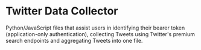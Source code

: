 # Twitter Data Collector
Python/JavaScript files that assist users in identifying their bearer token (application-only authentication), collecting Tweets using Twitter's premium search endpoints and aggregating Tweets into one file.